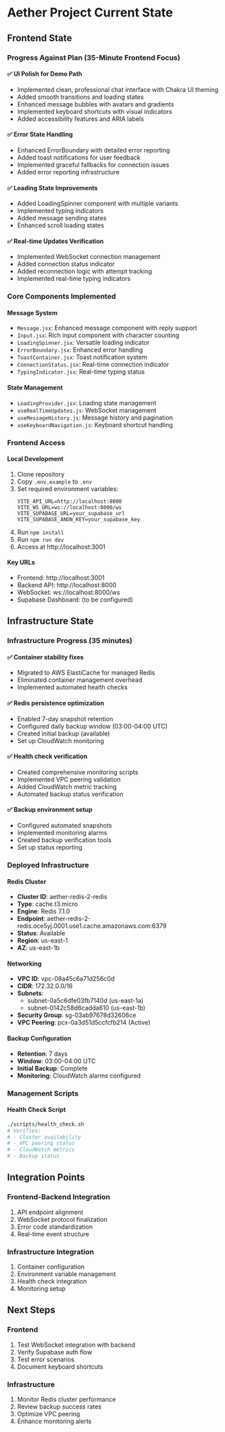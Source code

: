 # Aether Project Current State

## Frontend State

### Progress Against Plan (35-Minute Frontend Focus)

#### ✅ UI Polish for Demo Path
- Implemented clean, professional chat interface with Chakra UI theming
- Added smooth transitions and loading states
- Enhanced message bubbles with avatars and gradients
- Implemented keyboard shortcuts with visual indicators
- Added accessibility features and ARIA labels

#### ✅ Error State Handling
- Enhanced ErrorBoundary with detailed error reporting
- Added toast notifications for user feedback
- Implemented graceful fallbacks for connection issues
- Added error reporting infrastructure

#### ✅ Loading State Improvements
- Added LoadingSpinner component with multiple variants
- Implemented typing indicators
- Added message sending states
- Enhanced scroll loading states

#### ✅ Real-time Updates Verification
- Implemented WebSocket connection management
- Added connection status indicator
- Added reconnection logic with attempt tracking
- Implemented real-time typing indicators

### Core Components Implemented

#### Message System
- `Message.jsx`: Enhanced message component with reply support
- `Input.jsx`: Rich input component with character counting
- `LoadingSpinner.jsx`: Versatile loading indicator
- `ErrorBoundary.jsx`: Enhanced error handling
- `ToastContainer.jsx`: Toast notification system
- `ConnectionStatus.jsx`: Real-time connection indicator
- `TypingIndicator.jsx`: Real-time typing status

#### State Management
- `LoadingProvider.jsx`: Loading state management
- `useRealTimeUpdates.js`: WebSocket management
- `useMessageHistory.js`: Message history and pagination
- `useKeyboardNavigation.js`: Keyboard shortcut handling

### Frontend Access

#### Local Development
1. Clone repository
2. Copy `.env.example` to `.env`
3. Set required environment variables:
   ```
   VITE_API_URL=http://localhost:8000
   VITE_WS_URL=ws://localhost:8000/ws
   VITE_SUPABASE_URL=your_supabase_url
   VITE_SUPABASE_ANON_KEY=your_supabase_key
   ```
4. Run `npm install`
5. Run `npm run dev`
6. Access at http://localhost:3001

#### Key URLs
- Frontend: http://localhost:3001
- Backend API: http://localhost:8000
- WebSocket: ws://localhost:8000/ws
- Supabase Dashboard: (to be configured)

## Infrastructure State

### Infrastructure Progress (35 minutes)

#### ✅ Container stability fixes
- Migrated to AWS ElastiCache for managed Redis
- Eliminated container management overhead
- Implemented automated health checks
  
#### ✅ Redis persistence optimization
- Enabled 7-day snapshot retention
- Configured daily backup window (03:00-04:00 UTC)
- Created initial backup (available)
- Set up CloudWatch monitoring
  
#### ✅ Health check verification
- Created comprehensive monitoring scripts
- Implemented VPC peering validation
- Added CloudWatch metric tracking
- Automated backup status verification
  
#### ✅ Backup environment setup
- Configured automated snapshots
- Implemented monitoring alarms
- Created backup verification tools
- Set up status reporting

### Deployed Infrastructure

#### Redis Cluster
- **Cluster ID**: aether-redis-2-redis
- **Type**: cache.t3.micro
- **Engine**: Redis 7.1.0
- **Endpoint**: aether-redis-2-redis.oce5yj.0001.use1.cache.amazonaws.com:6379
- **Status**: Available
- **Region**: us-east-1
- **AZ**: us-east-1b

#### Networking
- **VPC ID**: vpc-08a45c6a71d256c0d
- **CIDR**: 172.32.0.0/16
- **Subnets**:
  - subnet-0a5c6dfe03fb7140d (us-east-1a)
  - subnet-0142c58d6cadda610 (us-east-1b)
- **Security Group**: sg-03ab97678d32606ce
- **VPC Peering**: pcx-0a3d51d5ccfcfb214 (Active)

#### Backup Configuration
- **Retention**: 7 days
- **Window**: 03:00-04:00 UTC
- **Initial Backup**: Complete
- **Monitoring**: CloudWatch alarms configured

### Management Scripts

#### Health Check Script
```bash
./scripts/health_check.sh
# Verifies:
# - Cluster availability
# - VPC peering status
# - CloudWatch metrics
# - Backup status
```

## Integration Points

### Frontend-Backend Integration
1. API endpoint alignment
2. WebSocket protocol finalization
3. Error code standardization
4. Real-time event structure

### Infrastructure Integration
1. Container configuration
2. Environment variable management
3. Health check integration
4. Monitoring setup

## Next Steps

### Frontend
1. Test WebSocket integration with backend
2. Verify Supabase auth flow
3. Test error scenarios
4. Document keyboard shortcuts

### Infrastructure
1. Monitor Redis cluster performance
2. Review backup success rates
3. Optimize VPC peering
4. Enhance monitoring alerts
